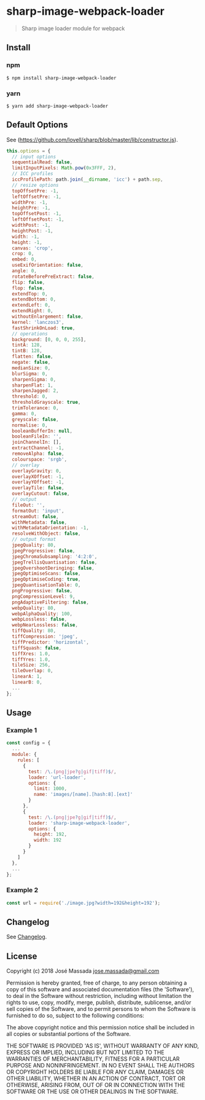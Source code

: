 # sharp-image-webpack-loader
> Sharp image loader module for webpack

## Install

### npm
`$ npm install sharp-image-webpack-loader`

### yarn
`$ yarn add sharp-image-webpack-loader`

## Default Options
See (https://github.com/lovell/sharp/blob/master/lib/constructor.js).

```js
this.options = {
  // input options
  sequentialRead: false,
  limitInputPixels: Math.pow(0x3FFF, 2),
  // ICC profiles
  iccProfilePath: path.join(__dirname, 'icc') + path.sep,
  // resize options
  topOffsetPre: -1,
  leftOffsetPre: -1,
  widthPre: -1,
  heightPre: -1,
  topOffsetPost: -1,
  leftOffsetPost: -1,
  widthPost: -1,
  heightPost: -1,
  width: -1,
  height: -1,
  canvas: 'crop',
  crop: 0,
  embed: 0,
  useExifOrientation: false,
  angle: 0,
  rotateBeforePreExtract: false,
  flip: false,
  flop: false,
  extendTop: 0,
  extendBottom: 0,
  extendLeft: 0,
  extendRight: 0,
  withoutEnlargement: false,
  kernel: 'lanczos3',
  fastShrinkOnLoad: true,
  // operations
  background: [0, 0, 0, 255],
  tintA: 128,
  tintB: 128,
  flatten: false,
  negate: false,
  medianSize: 0,
  blurSigma: 0,
  sharpenSigma: 0,
  sharpenFlat: 1,
  sharpenJagged: 2,
  threshold: 0,
  thresholdGrayscale: true,
  trimTolerance: 0,
  gamma: 0,
  greyscale: false,
  normalise: 0,
  booleanBufferIn: null,
  booleanFileIn: '',
  joinChannelIn: [],
  extractChannel: -1,
  removeAlpha: false,
  colourspace: 'srgb',
  // overlay
  overlayGravity: 0,
  overlayXOffset: -1,
  overlayYOffset: -1,
  overlayTile: false,
  overlayCutout: false,
  // output
  fileOut: '',
  formatOut: 'input',
  streamOut: false,
  withMetadata: false,
  withMetadataOrientation: -1,
  resolveWithObject: false,
  // output format
  jpegQuality: 80,
  jpegProgressive: false,
  jpegChromaSubsampling: '4:2:0',
  jpegTrellisQuantisation: false,
  jpegOvershootDeringing: false,
  jpegOptimiseScans: false,
  jpegOptimiseCoding: true,
  jpegQuantisationTable: 0,
  pngProgressive: false,
  pngCompressionLevel: 9,
  pngAdaptiveFiltering: false,
  webpQuality: 80,
  webpAlphaQuality: 100,
  webpLossless: false,
  webpNearLossless: false,
  tiffQuality: 80,
  tiffCompression: 'jpeg',
  tiffPredictor: 'horizontal',
  tiffSquash: false,
  tiffXres: 1.0,
  tiffYres: 1.0,
  tileSize: 256,
  tileOverlap: 0,
  linearA: 1,
  linearB: 0,
  ...
};
```

## Usage

### Example 1
```js
const config = {
  ...
  module: {
    rules: [
      {
        test: /\.(png|jpe?g|gif|tiff)$/,
        loader: 'url-loader',
        options: {
          limit: 1000,
          name: 'images/[name].[hash:8].[ext]'
        }
      },
      {
        test: /\.(png|jpe?g|gif|tiff)$/,
        loader: 'sharp-image-webpack-loader',
        options: {
          height: 192,
          width: 192
        }
      }
    ]
  },
  ...
};
```

### Example 2
```js
const url = require('./image.jpg?width=192&height=192');
```

## Changelog
See [Changelog](./CHANGELOG.md).

## License
Copyright (c) 2018 José Massada <jose.massada@gmail.com>

Permission is hereby granted, free of charge, to any person obtaining
a copy of this software and associated documentation files (the
'Software'), to deal in the Software without restriction, including
without limitation the rights to use, copy, modify, merge, publish,
distribute, sublicense, and/or sell copies of the Software, and to
permit persons to whom the Software is furnished to do so, subject to
the following conditions:

The above copyright notice and this permission notice shall be
included in all copies or substantial portions of the Software.

THE SOFTWARE IS PROVIDED 'AS IS', WITHOUT WARRANTY OF ANY KIND,
EXPRESS OR IMPLIED, INCLUDING BUT NOT LIMITED TO THE WARRANTIES OF
MERCHANTABILITY, FITNESS FOR A PARTICULAR PURPOSE AND NONINFRINGEMENT.
IN NO EVENT SHALL THE AUTHORS OR COPYRIGHT HOLDERS BE LIABLE FOR ANY
CLAIM, DAMAGES OR OTHER LIABILITY, WHETHER IN AN ACTION OF CONTRACT,
TORT OR OTHERWISE, ARISING FROM, OUT OF OR IN CONNECTION WITH THE
SOFTWARE OR THE USE OR OTHER DEALINGS IN THE SOFTWARE.
